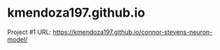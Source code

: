 # kmendoza197.github.io

Project #1
URL: https://kmendoza197.github.io/connor-stevens-neuron-model/

